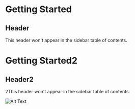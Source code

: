 # Getting Started

## Header

This header won't appear in the sidebar table of contents.

# Getting Started2

## Header2

2This header won't appear in the sidebar table of contents.

![Alt Text](https://media.giphy.com/media/vFKqnCdLPNOKc/giphy.gif)
